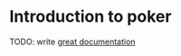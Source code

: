 # Introduction to poker

TODO: write [great documentation](http://jacobian.org/writing/great-documentation/what-to-write/)
